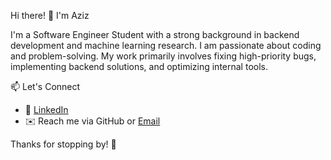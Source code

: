 Hi there! 👋 I'm Aziz 

I'm a Software Engineer Student with a strong background in backend development and machine learning research. I am passionate about coding and problem-solving. My work primarily involves fixing high-priority bugs, implementing backend solutions, and optimizing internal tools.

📫 Let's Connect
- 💼 [LinkedIn](https://www.linkedin.com/in/azizjrad)  
- ✉️ Reach me via GitHub or [Email](mailto:jradaziz9@gmail.com)  

Thanks for stopping by! 🚀
